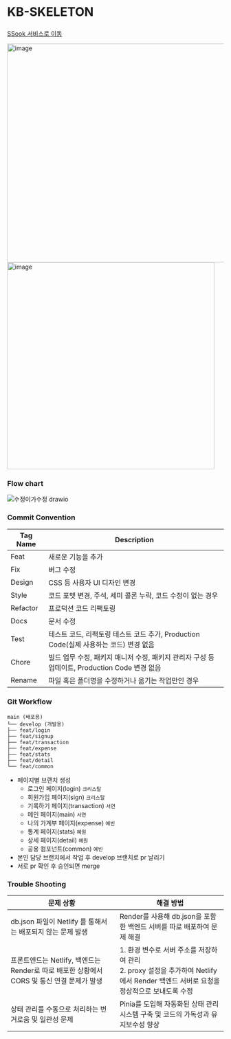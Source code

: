 # KB-SKELETON
### 
[SSook 서비스로 이동](https://kb-ssook.netlify.app/)

<img width="509" alt="image" src="https://github.com/user-attachments/assets/c91dfa96-0529-4307-9818-87598ad1e85b" />
<img width="482" alt="image" src="https://github.com/user-attachments/assets/2b3551d9-9177-43d3-bad0-2dff99105ae4" />


### Flow chart
![수정이가수정 drawio](https://github.com/user-attachments/assets/155c5756-7b15-4523-a909-4fe56bdf6e9c)

### Commit Convention
| Tag Name   | Description |
|------------|-------------|
| Feat       | 새로운 기능을 추가 |
| Fix        | 버그 수정 |
| Design     | CSS 등 사용자 UI 디자인 변경 |
| Style      | 코드 포맷 변경, 주석, 세미 콜론 누락, 코드 수정이 없는 경우 |
| Refactor   | 프로덕션 코드 리팩토링 |
| Docs       | 문서 수정 |
| Test       | 테스트 코드, 리팩토링 테스트 코드 추가, Production Code(실제 사용하는 코드) 변경 없음 |
| Chore      | 빌드 업무 수정, 패키지 매니저 수정, 패키지 관리자 구성 등 업데이트, Production Code 변경 없음 |
| Rename     | 파일 혹은 폴더명을 수정하거나 옮기는 작업만인 경우 |

### Git Workflow
```plaintext
main (배포용)
└── develop (개발용)
├── feat/login
├── feat/signup
├── feat/transaction
├── feat/expense
├── feat/stats
├── feat/detail
└── feat/common
```
- 페이지별 브랜치 생성
    - 로그인 페이지(login) `크리스탈`
    - 회원가입 페이지(sign) `크리스탈`
    - 기록하기 페이지(transaction) `서연`
    - 메인 페이지(main) `서연`
    - 나의 가계부 페이지(expense) `예빈`
    - 통계 페이지(stats) `혜원`
    - 상세 페이지(detail) `혜원`
    - 공용 컴포넌트(common) `예빈`
- 본인 담당 브랜치에서 작업 후 develop 브랜치로 pr 날리기
- 서로 pr 확인 후 승인되면 merge

### Trouble Shooting
| 문제 상황 | 해결 방법 |
| -------- | -------- |
| db.json 파일이 Netlify 를 통해서는 배포되지 않는 문제 발생 | Render를 사용해 db.json을 포함한 백엔드 서버를 따로 배포하여 문제 해결 |
| 프론트엔드는 Netlify, 백엔드는 Render로 따로 배포한 상황에서 CORS 및 통신 연결 문제가 발생 | 1. 환경 변수로 서버 주소를 저장하여 관리<br>2. proxy 설정을 추가하여 Netlify에서 Render 백엔드 서버로 요청을 정상적으로 보내도록 수정 |
| 상태 관리를 수동으로 처리하는 번거로움 및 일관성 문제 | Pinia를 도입해 자동화된 상태 관리 시스템 구축 및 코드의 가독성과 유지보수성 향상 |
